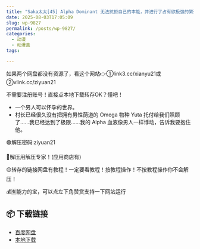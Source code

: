 ```yaml
---
title: "Saka太太[45] Alpha Dominant 无法抗拒自己的本能，并进行了占有欲极强的繁殖⭐行为！"
date: 2025-08-03T17:05:09
slug: wp-9827
permalink: /posts/wp-9827/
categories:
  - 动漫
  - 动漫盖
tags:

---
```


如果两个网盘都没有资源了，看这个网站👉①link3.cc/xianyu21或②vlink.cc/ziyuan21

不需要注册账号！直接点本地下载转存OK？懂吧！

*   一个男人可以怀孕的世界。
*   村长已经很久没有把拥有男性荫道的 Omega 物种 Yuta 托付给我们照顾了……我已经达到了极限……我的 Alpha 血液像男人一样悸动，告诉我要抱住他。

🟢解压密码:ziyuan21

🔵解压用解压专家！(应用商店有)

🟡转存的链接网盘有教程！一定要看教程！按教程操作！不按教程操作你不会解压！

💰🈶能力的宝，可以点左下角赞赏支持一下网站运行

## 📦 下载链接
- [百度网盘](https://blziyuan21.com/pay-download/9827?key=ba6e14d9bc&down_id=0)
- [本地下载](https://blziyuan21.com/pay-download/9827?key=ba6e14d9bc&down_id=1)

